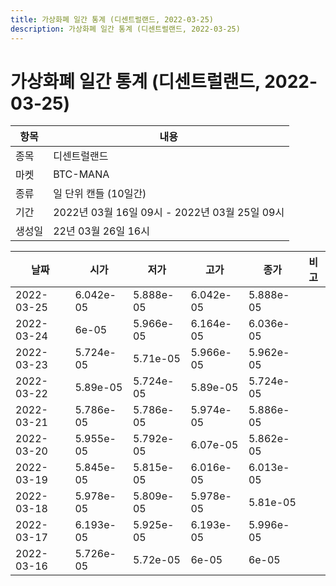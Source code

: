```yaml
---
title: 가상화폐 일간 통계 (디센트럴랜드, 2022-03-25)
description: 가상화폐 일간 통계 (디센트럴랜드, 2022-03-25)
---
```


가상화폐 일간 통계 (디센트럴랜드, 2022-03-25)
===

|항목|내용|
|--|--|
|종목|디센트럴랜드|
|마켓|BTC-MANA|
|종류|일 단위 캔들 (10일간)|
|기간|2022년 03월 16일 09시 - 2022년 03월 25일 09시|
|생성일|22년 03월 26일 16시|


|날짜|시가|저가|고가|종가|비고|
|--|--|--|--|--|--|
|2022-03-25|6.042e-05|5.888e-05|6.042e-05|5.888e-05|    |
|2022-03-24|6e-05|5.966e-05|6.164e-05|6.036e-05|    |
|2022-03-23|5.724e-05|5.71e-05|5.966e-05|5.962e-05|    |
|2022-03-22|5.89e-05|5.724e-05|5.89e-05|5.724e-05|    |
|2022-03-21|5.786e-05|5.786e-05|5.974e-05|5.886e-05|    |
|2022-03-20|5.955e-05|5.792e-05|6.07e-05|5.862e-05|    |
|2022-03-19|5.845e-05|5.815e-05|6.016e-05|6.013e-05|    |
|2022-03-18|5.978e-05|5.809e-05|5.978e-05|5.81e-05|    |
|2022-03-17|6.193e-05|5.925e-05|6.193e-05|5.996e-05|    |
|2022-03-16|5.726e-05|5.72e-05|6e-05|6e-05|    |
